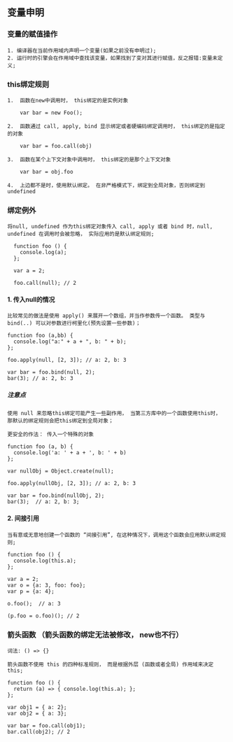 ## 变量申明
  ### 变量的赋值操作
    1. 编译器在当前作用域内声明一个变量(如果之前没有申明过);
    2. 运行时的引擎会在作用域中查找该变量，如果找到了变对其进行赋值，反之报错:变量未定义;


  ### this绑定规则
    1.  函数在new中调用时， this绑定的是实例对象

        var bar = new Foo();

    2.  函数通过 call, apply, bind 显示绑定或者硬编码绑定调用时， this绑定的是指定的对象

        var bar = foo.call(obj)

    3.  函数在某个上下文对象中调用时， this绑定的是那个上下文对象

        var bar = obj.foo

    4.  上边都不是时，使用默认绑定。 在非严格模式下，绑定到全局对象，否则绑定到 undefined


  ### 绑定例外

    将null, undefined 作为this绑定对象传入 call, apply 或者 bind 时，null, undefined 在调用时会被忽略， 实际应用的是默认绑定规则;

      function foo () {
        console.log(a);
      };

      var a = 2;

      foo.call(null); // 2


#### 1. 传入null的情况

    比较常见的做法是使用 apply() 来展开一个数组，并当作参数传一个函数。 类型与 bind(..) 可以对参数进行柯里化(预先设置一些参数)；

    function foo (a,bb) {
      console.log("a:" + a + ", b: " + b);
    };

    foo.apply(null, [2, 3]); // a: 2, b: 3

    var bar = foo.bind(null, 2);
    bar(3); // a: 2, b: 3

##### 注意点

    使用 null 来忽略this绑定可能产生一些副作用， 当第三方库中的一个函数使用this时， 那默认的绑定规则会把this绑定到全局对象；

    更安全的作法： 传入一个特殊的对象

    function foo (a, b) {
      console.log('a: ' + a + ', b: ' + b)
    };

    var nullObj = Object.create(null);

    foo.apply(nullObj, [2, 3]); // a: 2, b: 3

    var bar = foo.bind(nullObj, 2);
    bar(3);  // a: 2, b: 3;

#### 2. 间接引用

    当有意或无意地创建一个函数的 “间接引用”, 在这种情况下，调用这个函数会应用默认绑定规则;

    function foo () {
      console.log(this.a);
    };

    var a = 2;
    var o = {a: 3, foo: foo};
    var p = {a: 4};

    o.foo();  // a: 3

    (p.foo = o.foo)(); // 2


### 箭头函数 （箭头函数的绑定无法被修改， new也不行）

    词法: () => {}

    箭头函数不使用 this 的四种标准规则， 而是根据外层 (函数或者全局) 作用域来决定this;

    function foo () {
      return (a) => { console.log(this.a); };
    };

    var obj1 = { a: 2};
    var obj2 = { a: 3};

    var bar = foo.call(obj1);
    bar.call(obj2); // 2
